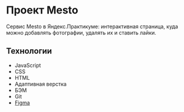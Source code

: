 # Проект Mesto
Сервис Mesto в Яндекс.Практикуме: интерактивная страница, куда можно добавлять фотографии, удалять их и ставить лайки.


## Технологии
* JavaScript
* CSS
* HTML
* Адаптивная верстка
* БЭМ
* Git
* [Figma](https://www.figma.com/file/2cn9N9jSkmxD84oJik7xL7/JavaScript.-Sprint-4?node-id=0%3A1)
